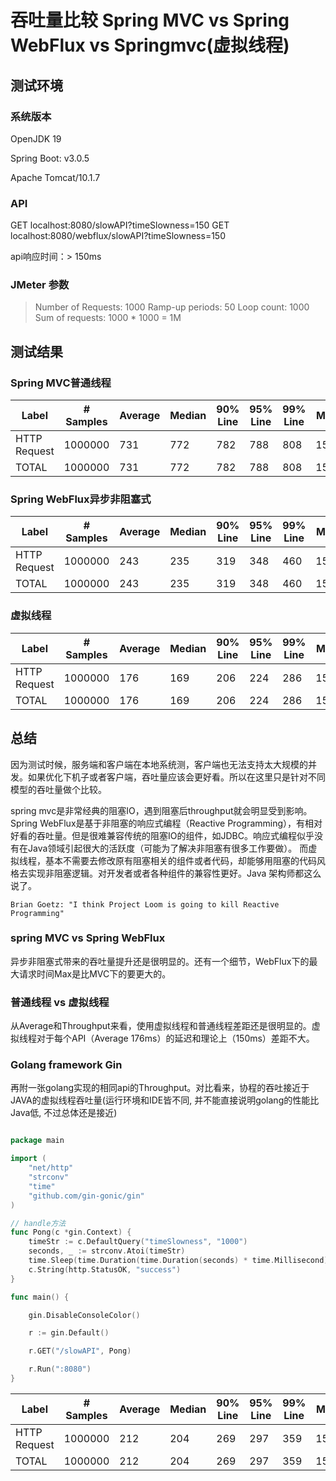 # 吞吐量比较 Spring MVC vs Spring WebFlux vs Springmvc(虚拟线程)


## 测试环境

### 系统版本

OpenJDK 19

Spring Boot: v3.0.5

Apache Tomcat/10.1.7

### API

GET localhost:8080/slowAPI?timeSlowness=150
GET localhost:8080/webflux/slowAPI?timeSlowness=150

api响应时间：> 150ms

### JMeter 参数

> Number of Requests: 1000
> Ramp-up periods: 50
> Loop count: 1000
> Sum of requests: 1000 * 1000 = 1M



## 测试结果



### Spring MVC普通线程

| Label        | # Samples | Average | Median | 90% Line | 95% Line | 99% Line | Min  | Max  | Error % | Throughput | Received KB/sec | Sent KB/sec |
| ------------ | --------- | ------- | ------ | -------- | -------- | -------- | ---- | ---- | ------- | ---------- | --------------- | ----------- |
| HTTP Request | 1000000   | 731     | 772    | 782      | 788      | 808      | 150  | 933  | 0.00%   | 1282.2765  | 210.35          | 170.3       |
| TOTAL        | 1000000   | 731     | 772    | 782      | 788      | 808      | 150  | 933  | 0.00%   | 1282.2765  | 210.35          | 170.3       |


### Spring WebFlux异步非阻塞式

| Label        | # Samples | Average | Median | 90% Line | 95% Line | 99% Line | Min  | Max  | Error % | Throughput | Received KB/sec | Sent KB/sec |
| ------------ | --------- | ------- | ------ | -------- | -------- | -------- | ---- | ---- | ------- | ---------- | --------------- | ----------- |
| HTTP Request | 1000000   | 243     | 235    | 319      | 348      | 460      | 150  | 1453 | 0.00%   | 3212.46952 | 526.14          | 451.75      |
| TOTAL        | 1000000   | 243     | 235    | 319      | 348      | 460      | 150  | 1453 | 0.00%   | 3212.46952 | 526.14          | 451.75      |


### 虚拟线程

| Label        | # Samples | Average | Median | 90% Line | 95% Line | 99% Line | Min  | Max  | Error % | Throughput | Received KB/sec | Sent KB/sec |
| ------------ | --------- | ------- | ------ | -------- | -------- | -------- | ---- | ---- | ------- | ---------- | --------------- | ----------- |
| HTTP Request | 1000000   | 176     | 169    | 206      | 224      | 286      | 150  | 543  | 0.00%   | 4388.6597  | 718.77          | 582.87      |
| TOTAL        | 1000000   | 176     | 169    | 206      | 224      | 286      | 150  | 543  | 0.00%   | 4388.6597  | 718.77          | 582.87      |



## 总结

因为测试时候，服务端和客户端在本地系统测，客户端也无法支持太大规模的并发。如果优化下机子或者客户端，吞吐量应该会更好看。所以在这里只是针对不同模型的吞吐量做个比较。

spring mvc是非常经典的阻塞IO，遇到阻塞后throughput就会明显受到影响。Spring WebFlux是基于非阻塞的响应式编程（Reactive Programming），有相对好看的吞吐量。但是很难兼容传统的阻塞IO的组件，如JDBC。响应式编程似乎没有在Java领域引起很大的活跃度（可能为了解决非阻塞有很多工作要做）。
而虚拟线程，基本不需要去修改原有阻塞相关的组件或者代码，却能够用阻塞的代码风格去实现非阻塞逻辑。对开发者或者各种组件的兼容性更好。Java 架构师都这么说了。

`Brian Goetz: "I think Project Loom is going to kill Reactive Programming"`

### spring MVC vs Spring WebFlux
异步非阻塞式带来的吞吐量提升还是很明显的。还有一个细节，WebFlux下的最大请求时间Max是比MVC下的要更大的。

### 普通线程 vs 虚拟线程
从Average和Throughput来看，使用虚拟线程和普通线程差距还是很明显的。虚拟线程对于每个API（Average 176ms）的延迟和理论上（150ms）差距不大。


### Golang framework Gin
再附一张golang实现的相同api的Throughput。对比看来，协程的吞吐接近于JAVA的虚拟线程吞吐量(运行环境和IDE皆不同, 并不能直接说明golang的性能比Java低, 不过总体还是接近)

``` go

package main

import (
    "net/http"
    "strconv"
    "time"
    "github.com/gin-gonic/gin"
)

// handle方法
func Pong(c *gin.Context) {
    timeStr := c.DefaultQuery("timeSlowness", "1000")
    seconds, _ := strconv.Atoi(timeStr)
    time.Sleep(time.Duration(time.Duration(seconds) * time.Millisecond))
    c.String(http.StatusOK, "success")
}

func main() {

	gin.DisableConsoleColor()

	r := gin.Default()

	r.GET("/slowAPI", Pong)

	r.Run(":8080")
}

```

| Label        | # Samples | Average | Median | 90% Line | 95% Line | 99% Line | Min  | Max  | Error % | Throughput | Received KB/sec | Sent KB/sec |
| ------------ | --------- | ------- | ------ | -------- | -------- | -------- | ---- | ---- | ------- | ---------- | --------------- | ----------- |
| HTTP Request | 1000000   | 212     | 204    | 269      | 297      | 359      | 150  | 1737 | 0.00%   | 3821.84106 | 459.07          | 507.59      |
| TOTAL        | 1000000   | 212     | 204    | 269      | 297      | 359      | 150  | 1737 | 0.00%   | 3821.84106 | 459.07          | 507.59      |
